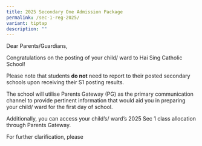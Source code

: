 ```yaml
---
title: 2025 Secondary One Admission Package
permalink: /sec-1-reg-2025/
variant: tiptap
description: ""
---
```

<p>Dear Parents/Guardians,</p>
<p>Congratulations on the posting of your child/ ward to Hai Sing Catholic
School!</p>
<p>Please note that students <strong>do not</strong> need to report to their
posted secondary schools upon receiving their S1 posting results.</p>
<p>The school will utilise Parents Gateway (PG) as the primary communication
channel to provide pertinent information that would aid you in preparing
your child/ ward for the first day of school.&nbsp;</p>
<p>Additionally, you can access your child’s/ ward’s 2025 Sec 1 class allocation
through Parents Gateway.&nbsp;</p>
<p>For further clarification, please</p>
<p></p>
<p></p>
<p>
<br>
</p>
<p></p>